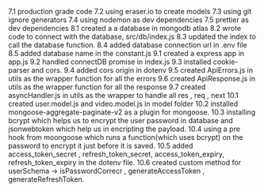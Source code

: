 7.1 production grade code
7.2 using eraser.io to create models
7.3 using git ignore generators
7.4 using nodemon as dev dependencies
7.5 prettier as dev dependencies
8.1 created a a database in mongodb atlas
8.2 wrote code to connect with the database, src/db/index.js
8.3 updated the index to call the database function.
8.4 added database connection url in .env file
8.5 added database name in the constant.js
9.1 created a express app in app.js
9.2 handled connectDB promise in index.js
9.3 installed cookie-parser and cors.
9.4 added cors origin in dotenv
9.5 created ApiErrors.js in utils as the wrapper function for all the errors
9.6 created ApiResponse.js in utils as the wrapper function for all the response
9.7 created asyncHandler.js in utils as the wrapper to handle all res , req , next
10.1 created user.model.js and video.model.js in model folder
10.2 installed mongoose-aggregate-paginate-v2 as a plugin for mongoose.
10.3 installing bcrypt which helps us to encrypt the user password in database and jsonwebtoken which help us in encripting the payload.
10.4 using a pre hook from moongoose which runs a function(which uses bcrypt) on the password to encrypt it  just before it is saved.
10.5 added access_token_secret , refresh_token_secret, access_token_expiry, refresh_token_expiry in the dotenv file.
10.6 created custom method for userSchema -> isPasswordCorrecr , generateAccessToken , generateRefreshToken.
